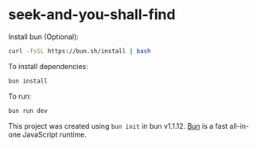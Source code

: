 # seek-and-you-shall-find

Install bun (Optional):

```bash
curl -fsSL https://bun.sh/install | bash
```

To install dependencies:

```bash
bun install
```

To run:

```bash
bun run dev
```

This project was created using `bun init` in bun v1.1.12. [Bun](https://bun.sh) is a fast all-in-one JavaScript runtime.
